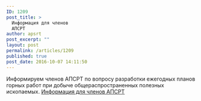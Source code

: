 ```yaml
---
ID: 1209
post_title: >
  Информация для членов
  АПСРТ
author: apsrt
post_excerpt: ""
layout: post
permalink: /articles/1209
published: true
post_date: 2016-10-07 14:11:50
---
```

Информируем членов АПСРТ по вопросу разработки ежегодных планов горных работ при добыче общераспространенных полезных ископаемых. [Информация для членов АПСРТ][1]

 [1]: http://www.apsrt.ru/wp-content/uploads/2016/10/Информация.pdf